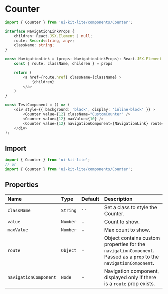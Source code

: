 ﻿# Counter

<!-- example -->
```typescript jsx 
import { Counter } from 'ui-kit-lite/components/Counter';

interface NavigationLinkProps {
    children: React.JSX.Element | null;
    route: Record<string, any>;
    className: string;
}

const NavigationLink = (props: NavigationLinkProps): React.JSX.Element => {
    const { route, className, children } = props

    return (
        <a href={route.href} className={className} >
            {children}
        </a>
    )
}

const TestComponent = () => (
    <div style={{ background: 'black', display: 'inline-block' }} >
        <Counter value={12} className="CustomCounter" /> 
        <Counter value={12} maxValue={10} /> 
        <Counter value={12} navigationComponent={NavigationLink} route={{ href: 'https://google.com' }} />
    </div>
);
```

## Import
```jsx
import { Counter } from 'ui-kit-lite';
// or
import { Counter } from 'ui-kit-lite/components/Counter';
```

## Properties

| Name                  | Type     | Default | Description                                                                                                       |
|:----------------------|:---------|:--------|:------------------------------------------------------------------------------------------------------------------|
| `className`           | `String` | `''`    | Set a class to style the Counter.                                                                                 |
| `value`               | `Number` | -       | Count to show.                                                                                                    |
| `maxValue`            | `Number` | -       | Max count to show.                                                                                                |
| `route`               | `Object` | -       | Object contains custom properties for the `navigationComponent`. Passed as a `prop` to the `navigationComponent`. |
| `navigationComponent` | `Node`   | -       | Navigation component, displayed only if there is a `route` prop exists.                                           |